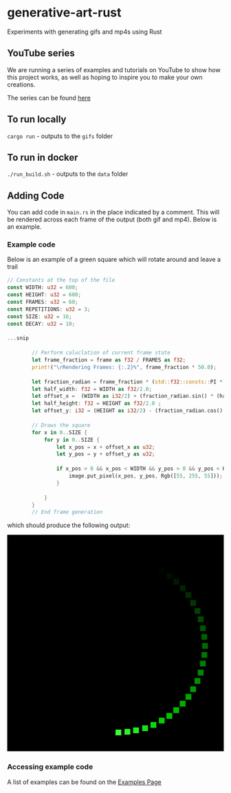 # generative-art-rust
Experiments with generating gifs and mp4s using Rust

## YouTube series
We are running a series of examples and tutorials on YouTube to show how this project works, as well as hoping to inspire you to make your own creations. 

The series can be found [here](https://www.youtube.com/playlist?list=PLFOS-Gn3aXRMY45bqBNT8elRRsJ2gfKm2)

## To run locally
`cargo run` - outputs to the `gifs` folder

## To run in docker
`./run_build.sh` - outputs to the `data` folder

## Adding Code
You can add code in `main.rs` in the place indicated by a comment. This will be 
rendered across each frame of the output (both gif and mp4). Below is an example.

### Example code
Below is an example of a green square which will rotate around and leave a trail

```rust
// Constants at the top of the file
const WIDTH: u32 = 600;
const HEIGHT: u32 = 600;
const FRAMES: u32 = 60;
const REPETITIONS: u32 = 3;
const SIZE: u32 = 16;
const DECAY: u32 = 10;

...snip

        // Perform caluclation of current frame state
        let frame_fraction = frame as f32 / FRAMES as f32;
        print!("\rRendering Frames: {:.2}%", frame_fraction * 50.0);
        
        let fraction_radian = frame_fraction * (std::f32::consts::PI * 2.0);
        let half_width: f32 = WIDTH as f32/2.0;
        let offset_x =  (WIDTH as i32/2) + (fraction_radian.sin() * (half_width * 0.8)) as i32;
        let half_height: f32 = HEIGHT as f32/2.0 ;
        let offset_y: i32 = (HEIGHT as i32/2) - (fraction_radian.cos() * (half_height * 0.8)) as i32;
        
        // Draws the square
        for x in 0..SIZE {
            for y in 0..SIZE {
                let x_pos = x + offset_x as u32;
                let y_pos = y + offset_y as u32;

                if x_pos > 0 && x_pos < WIDTH && y_pos > 0 && y_pos < HEIGHT {
                    image.put_pixel(x_pos, y_pos, Rgb([55, 255, 55]));
                }
            
            }
        }
        // End frame generation

```

which should produce the following output:

![Example output rotating green square](docs/green_cycle_clockwise.gif)

### Accessing example code

A list of examples can be found on the [Examples Page](docs/examples.md)
